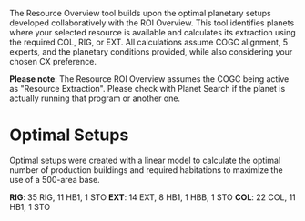 The Resource Overview tool builds upon the optimal planetary setups developed collaboratively with the ROI Overview. This tool identifies planets where your selected resource is available and calculates its extraction using the required COL, RIG, or EXT. All calculations assume COGC alignment, 5 experts, and the planetary conditions provided, while also considering your chosen CX preference.

**Please note**: The Resource ROI Overview assumes the COGC being active as "Resource Extraction". Please check with Planet Search if the planet is actually running that program or another one.

# Optimal Setups

Optimal setups were created with a linear model to calculate the optimal number of production buildings and required habitations to maximize the use of a 500-area base.

**RIG**: 35 RIG, 11 HB1, 1 STO
**EXT**: 14 EXT, 8 HB1, 1 HBB, 1 STO
**COL**: 22 COL, 11 HB1, 1 STO
